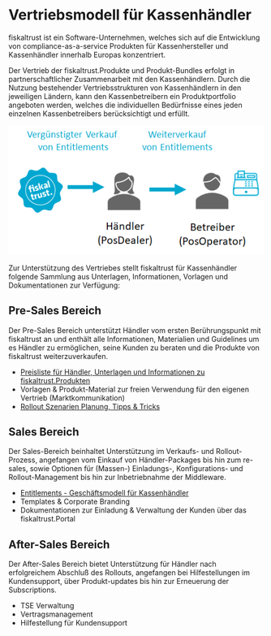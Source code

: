 # Vertriebsmodell für Kassenhändler

fiskaltrust ist ein Software-Unternehmen, welches sich auf die Entwicklung von compliance-as-a-service Produkten für Kassenhersteller und Kassenhändler innerhalb Europas konzentriert.

Der Vertrieb der fiskaltrust.Produkte und Produkt-Bundles erfolgt in partnerschaftlicher Zusammenarbeit mit den Kassenhändlern. Durch die Nutzung bestehender Vertriebsstrukturen von Kassenhändlern in den jeweiligen Ländern, kann den Kassenbetreibern ein Produktportfolio angeboten werden, welches die individuellen Bedürfnisse eines jeden einzelnen Kassenbetreibers berücksichtigt und erfüllt.

![distributsionsmodell](media/distributsionsmodell.png)



Zur Unterstützung des Vertriebes stellt fiskaltrust für Kassenhändler folgende Sammlung aus Unterlagen, Informationen, Vorlagen und Dokumentationen zur Verfügung:

## Pre-Sales Bereich

Der Pre-Sales Bereich unterstützt Händler vom ersten Berührungspunkt mit fiskaltrust an und enthält alle Informationen, Materialien und Guidelines um es Händler zu ermöglichen, seine Kunden zu beraten und die Produkte von fiskaltrust weiterzuverkaufen.

- [Preisliste für Händler, Unterlagen und Informationen zu fiskaltrust.Produkten](02-pre-sales/haendler-preisliste.md) 
- Vorlagen & Produkt-Material zur freien Verwendung für den eigenen Vertrieb (Marktkommunikation) 
- [Rollout Szenarien Planung, Tipps & Tricks](03-sales/rollout-scenarios.md)

## Sales Bereich

Der Sales-Bereich beinhaltet Unterstützung im Verkaufs- und Rollout-Prozess, angefangen vom Einkauf von Händler-Packages bis hin zum re-sales, sowie Optionen für (Massen-) Einladungs-, Konfigurations- und Rollout-Management bis hin zur Inbetriebnahme der Middleware.

- [Entitlements - Geschäftsmodell für Kassenhändler](03-sales/README.md)
- Templates & Corporate Branding
- Dokumentationen zur Einladung & Verwaltung der Kunden über das fiskaltrust.Portal

## After-Sales Bereich

Der After-Sales Bereich bietet Unterstützung für Händler nach erfolgreichem Abschluß des Rollouts, angefangen bei Hilfestellungen im Kundensupport, über Produkt-updates bis hin zur Erneuerung der Subscriptions. 

- TSE Verwaltung
- Vertragsmanagement
- Hilfestellung für Kundensupport